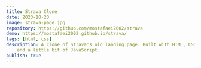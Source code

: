 ```yaml
---
title: Strava Clone
date: 2023-10-23
image: strava-page.jpg
repository: https://github.com/mostafaei2002/strava
demo: https://mostafaei2002.github.io/strava/
tags: [html, css]
description: A clone of Strava's old landing page. Built with HTML, CSS
    and a little bit of JavaScript.
publish: true
---
```

